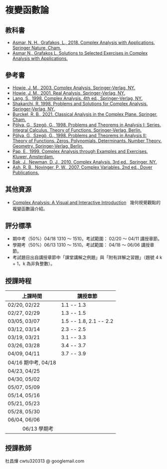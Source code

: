 # 複變函數論 

<!--
單變數複變函數理論是數學領域的必備核心知識。本課程將使同學熟悉其概念與運算，為日後應用打好基礎。

Mastering the analysis of single complex variable is essential for understanding physics, engineering, and various mathematical fields. This course will familiarize students with its concepts and operations, laying the foundation for future applications.
-->

<!--
## 講義 
<a href="https://github.com/chang-ye-tu/cf/blob/master/note/note01.pdf">01</a>&nbsp; | &nbsp;<a href="https://github.com/chang-ye-tu/cf/blob/master/note/note02.pdf">02</a>&nbsp; | &nbsp;<a href="https://github.com/chang-ye-tu/cf/blob/master/note/note03.pdf">03</a>&nbsp; | &nbsp;<a href="https://github.com/chang-ye-tu/cf/blob/master/note/note04.pdf">04</a>&nbsp; | &nbsp;<a href="https://github.com/chang-ye-tu/cf/blob/master/note/note05.pdf">05</a>&nbsp; | &nbsp;<a href="https://github.com/chang-ye-tu/cf/blob/master/note/note06.pdf">06</a>
-->

## 教科書

- [Asmar, N. H., Grafakos, L., 2018. Complex Analysis with Applications. Springer Nature, Cham.](https://link.springer.com/book/10.1007/978-3-319-94063-2)
- [Asmar N., Grafakos L. Solutions to Selected Exercises in Complex Analysis with Applications.](https://github.com/chang-ye-tu/cf/blob/master/grafakos_selected_sol.pdf)

## 參考書

- [Howie, J. M., 2003. Complex Analysis. Springer-Verlag, NY.](https://link.springer.com/book/10.1007/978-1-4471-0027-0) 
- [Howie, J. M., 2001. Real Analysis. Springer-Verlag, NY.](https://link.springer.com/book/10.1007/978-1-4471-0341-7)
- [Lang, S., 1998. Complex Analysis. 4th ed., Springer-Verlag, NY.](https://link.springer.com/book/10.1007/978-1-4757-3083-8)
- [Shakarchi, R. 1998. Problems and Solutions for Complex Analysis. Springer-Verlag, NY.](https://link.springer.com/book/10.1007/978-1-4612-1534-9)
- [Burckel, R. B., 2021. Classical Analysis in the Complex Plane. Springer, Cham.](https://link.springer.com/book/10.1007/978-1-0716-1965-0)
- [Pólya, G., Szegö, G., 1998. Problems and Theorems in Analysis I: Series. Integral Calculus. Theory of Functions. Springer-Verlag, Berlin.](https://link.springer.com/book/10.1007/978-3-642-61983-0)
- [Pólya, G., Szegö, G., 1998. Problems and Theorems in Analysis II: Theory of Functions. Zeros. Polynomials. Determinants. Number Theory. Geometry. Springer-Verlag, Berlin.](https://link.springer.com/book/10.1007/978-3-642-61905-2)
- [Pap, E., 1999. Complex Analysis through Examples and Exercises. Kluwer, Amsterdam.](https://link.springer.com/book/10.1007/978-94-017-1106-7)
- [Bak, J., Newman, D. J., 2010. Complex Analysis. 3rd ed., Springer, NY.](https://link.springer.com/book/10.1007/978-1-4419-7288-0)
- [Ash, R. B., Novinger, P. W., 2007. Complex Variables. 2nd ed., Dover Publications.](https://people.math.sc.edu/girardi/m7034/book/AshComplexVariablesWithHyperlinks.pdf) 

## 其他資源

- [Complex Analysis: A Visual and Interactive Introduction](https://complex-analysis.com/) &nbsp; 幾何視覺觀點的複變函數論介紹。

<!--
- [Lang, S., 1987. Linear Algebra. 3rd ed, Springer-Verlag, NY.](https://link.springer.com/book/10.1007/978-1-4757-1949-9)
- [Shakarchi, R., 1996. Solutions Manual for Lang's Linear Algebra. Springer-Verlag, NY.](https://link.springer.com/book/10.1007/978-1-4612-0755-9)
- [Lang, S., 1987. Introduction to Linear Algebra. 2nd ed, Springer-Verlag, NY.](https://link.springer.com/book/10.1007/978-1-4612-1070-2)
-->

## 評分標準

- 期中考（50%）04/18 1310 ～ 1510。考試範圍： 02/20 ～ 04/11 講授章節。 
- 學期考（50%）06/13 1310 ～ 1510。考試範圍： 04/18 ～ 06/06 講授章節。
- 考試題目出自講授章節中「課堂講解之例題」與「附有詳解之習題」（題號 4 k + 1，k 為非負整數）。

## 授課時程

| 上課時間            | 講授章節               |
|---------------------|------------------------|
| 02/20, 02/22        | 1.1 -- 1.3             |
| 02/27, 02/29        | 1.3 -- 1.5             |
| 03/05, 03/07        | 1.5 -- 1.8, 2.1 -- 2.2 | 
| 03/12, 03/14        | 2.3 -- 2.5             |
| 03/19, 03/21        | 3.1 -- 3.3             |
| 03/26, 03/28        | 3.4 -- 3.7             |
| 04/09, 04/11        | 3.7 -- 3.9             |
| 04/16 期中考, 04/18 |                        |
| 04/23, 04/25        |                        |
| 04/30, 05/02        |                        |
| 05/07, 05/09        |                        |
| 05/14, 05/16        |                        |
| 05/21, 05/23        |                        |
| 05/28, 05/30        |                        |
| 06/04, 06/06        |                        |
| &nbsp;&nbsp;&nbsp;&nbsp;&nbsp;&nbsp;&nbsp;&nbsp;&nbsp;&nbsp;&nbsp;06/13 學期考    |                       |

## 授課教師

杜昌燁 cwtu320313 @ googlemail.com

<!--
## TA

張誌麟 hsa00000 @ gmail.com
-->
